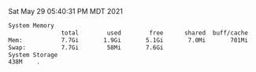 Sat May 29 05:40:31 PM MDT 2021
```bash
System Memory
               total        used        free      shared  buff/cache   available
Mem:           7.7Gi       1.9Gi       5.1Gi       7.0Mi       701Mi       5.5Gi
Swap:          7.7Gi        58Mi       7.6Gi
System Storage
438M	.
```
```bash
